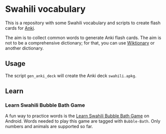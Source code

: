 # Swahili vocabulary

This is a repository with some Swahili vocabulary and scripts to create flash cards for [Anki](https://ankiweb.net/).

The aim is to collect common words to generate Anki flash cards.  The aim is not to be a comprehensive dictionary; for that, you can use [Wiktionary](https://en.wiktionary.org/) or another dictionary.

## Usage

The script `gen_anki_deck` will create the Anki deck `swahili.apkg`.

## Learn

### Learn Swahili Bubble Bath Game

A fun way to practice words is the [Learn Swahili Bubble Bath Game](https://play.google.com/store/apps/details?id=com.overpass.swahilibubblebathlite) on Android.  Words needed to play this game are tagged with `Bubble-Bath`.  Only numbers and animals are supported so far.

